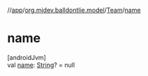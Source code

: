 //[app](../../../index.md)/[org.mjdev.balldontlie.model](../index.md)/[Team](index.md)/[name](name.md)

# name

[androidJvm]\
val [name](name.md): [String](https://kotlinlang.org/api/latest/jvm/stdlib/kotlin/-string/index.html)? = null
